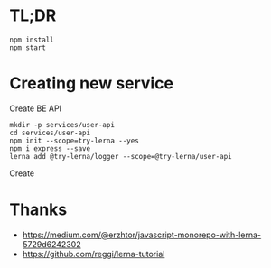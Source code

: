 # TL;DR

    npm install
    npm start 

# Creating new service

Create BE API

    mkdir -p services/user-api
    cd services/user-api
    npm init --scope=try-lerna --yes
    npm i express --save
    lerna add @try-lerna/logger --scope=@try-lerna/user-api

Create 

    
    

# Thanks

* https://medium.com/@erzhtor/javascript-monorepo-with-lerna-5729d6242302
* https://github.com/reggi/lerna-tutorial